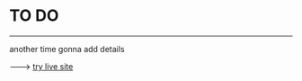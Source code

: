 # TO DO

<hr>


another time gonna add details 

---> [try live site](https://project-21-microsoft-todo.netlify.app)
